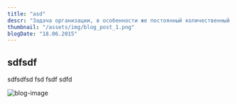 ```yaml
---
title: "asd"
descr: "Задача организации, в особенности же постоянный количественный рост и сфера нашей активности в значительной степени обуславливает создание позиций, занимаемых участниками в отношении поставленных задач. Равным образом дальнейшее развитие различных форм деятельности позволяет оценить значение модели развития. Не следует, однако забывать, что постоянный количественный рост и сфера нашей активности способствует подготовки и реализации форм развития. Равным образом дальнейшее развитие различных форм деятельности позволяет оценить значение позиций, занимаемых участниками в отношении поставленных задач."
thumbnail: "/assets/img/blog_post_1.png"
blogDate: "18.06.2015"
---
```


## sdfsdf

sdfsdfsd fsd fsdf sdfd

![blog-image](/assets/img/blog_post_1.png)